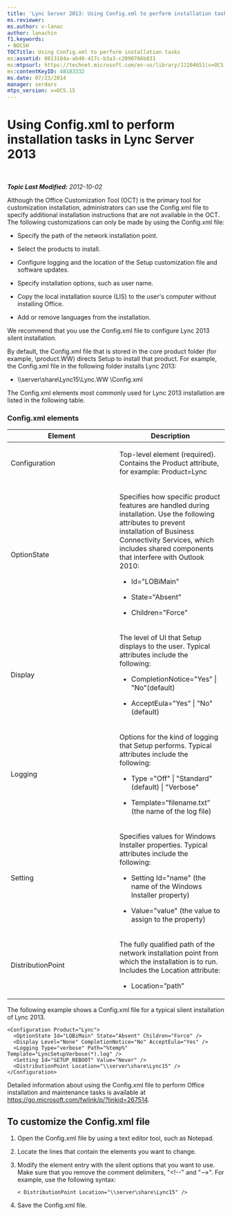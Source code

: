 ```yaml
---
title: 'Lync Server 2013: Using Config.xml to perform installation tasks'
ms.reviewer: 
ms.author: v-lanac
author: lanachin
f1.keywords:
- NOCSH
TOCTitle: Using Config.xml to perform installation tasks
ms:assetid: 0813184a-ab40-417c-b3a3-c2090766b831
ms:mtpsurl: https://technet.microsoft.com/en-us/library/JJ204651(v=OCS.15)
ms:contentKeyID: 48183332
ms.date: 07/23/2014
manager: serdars
mtps_version: v=OCS.15
---
```


<div data-xmlns="http://www.w3.org/1999/xhtml">

<div class="topic" data-xmlns="http://www.w3.org/1999/xhtml" data-msxsl="urn:schemas-microsoft-com:xslt" data-cs="http://msdn.microsoft.com/">

<div data-asp="https://msdn2.microsoft.com/asp">

# Using Config.xml to perform installation tasks in Lync Server 2013

</div>

<div id="mainSection">

<div id="mainBody">

<span> </span>

_**Topic Last Modified:** 2012-10-02_

Although the Office Customization Tool (OCT) is the primary tool for customization installation, administrators can use the Config.xml file to specify additional installation instructions that are not available in the OCT. The following customizations can only be made by using the Config.xml file:

  - Specify the path of the network installation point.

  - Select the products to install.

  - Configure logging and the location of the Setup customization file and software updates.

  - Specify installation options, such as user name.

  - Copy the local installation source (LIS) to the user's computer without installing Office.

  - Add or remove languages from the installation.

We recommend that you use the Config.xml file to configure Lync 2013 silent installation.

By default, the Config.xml file that is stored in the core product folder (for example, \\product.WW) directs Setup to install that product. For example, the Config.xml file in the following folder installs Lync 2013:

  - \\\\server\\share\\Lync15\\Lync.WW \\Config.xml

The Config.xml elements most commonly used for Lync 2013 installation are listed in the following table.

### Config.xml elements

<table>
<colgroup>
<col style="width: 50%" />
<col style="width: 50%" />
</colgroup>
<thead>
<tr class="header">
<th>Element</th>
<th>Description</th>
</tr>
</thead>
<tbody>
<tr class="odd">
<td><p>Configuration</p></td>
<td><p>Top-level element (required). Contains the Product attribute, for example: Product=Lync</p></td>
</tr>
<tr class="even">
<td><p>OptionState</p></td>
<td><p>Specifies how specific product features are handled during installation. Use the following attributes to prevent installation of Business Connectivity Services, which includes shared components that interfere with Outlook 2010:</p>
<ul>
<li><p>Id=&quot;LOBiMain&quot;</p></li>
<li><p>State=&quot;Absent&quot;</p></li>
<li><p>Children=&quot;Force&quot;</p></li>
</ul></td>
</tr>
<tr class="odd">
<td><p>Display</p></td>
<td><p>The level of UI that Setup displays to the user. Typical attributes include the following:</p>
<ul>
<li><p>CompletionNotice=&quot;Yes&quot; | &quot;No&quot;(default)</p></li>
<li><p>AcceptEula=&quot;Yes&quot; | &quot;No&quot;(default)</p></li>
</ul></td>
</tr>
<tr class="even">
<td><p>Logging</p></td>
<td><p>Options for the kind of logging that Setup performs. Typical attributes include the following:</p>
<ul>
<li><p>Type =&quot;Off&quot; | &quot;Standard&quot;(default) | &quot;Verbose&quot;</p></li>
<li><p>Template=”filename.txt” (the name of the log file)</p></li>
</ul></td>
</tr>
<tr class="odd">
<td><p>Setting</p></td>
<td><p>Specifies values for Windows Installer properties. Typical attributes include the following:</p>
<ul>
<li><p>Setting Id=&quot;name&quot; (the name of the Windows Installer property)</p></li>
<li><p>Value=&quot;value&quot; (the value to assign to the property)</p></li>
</ul></td>
</tr>
<tr class="even">
<td><p>DistributionPoint</p></td>
<td><p>The fully qualified path of the network installation point from which the installation is to run. Includes the Location attribute:</p>
<ul>
<li><p>Location=”path”</p></li>
</ul></td>
</tr>
</tbody>
</table>


The following example shows a Config.xml file for a typical silent installation of Lync 2013.

    <Configuration Product="Lync">
      <OptionState Id="LOBiMain" State="Absent" Children="Force" />
      <Display Level="None" CompletionNotice="No" AcceptEula="Yes" />
      <Logging Type="verbose" Path="%temp%" Template="LyncSetupVerbose(*).log" />
      <Setting Id="SETUP_REBOOT" Value="Never" />
      <DistributionPoint Location="\\server\share\Lync15" />
    </Configuration>

Detailed information about using the Config.xml file to perform Office installation and maintenance tasks is available at <https://go.microsoft.com/fwlink/p/?linkid=267514>.

<div>

## To customize the Config.xml file

1.  Open the Config.xml file by using a text editor tool, such as Notepad.

2.  Locate the lines that contain the elements you want to change.

3.  Modify the element entry with the silent options that you want to use. Make sure that you remove the comment delimiters, "\<\!--" and "--\>". For example, use the following syntax:
    
        < DistributionPoint Location="\\server\share\Lync15" />

4.  Save the Config.xml file.

</div>

</div>

<span> </span>

</div>

</div>

</div>


